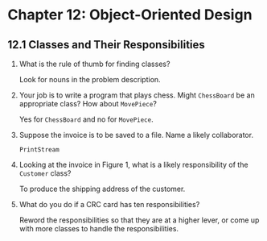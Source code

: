 # Chapter 12: Object-Oriented Design

## 12.1 Classes and Their Responsibilities

1. What is the rule of thumb for finding classes?

    Look for nouns in the problem description.
2. Your job is to write a program that plays chess. Might `ChessBoard` be an appropriate class? How about `MovePiece`?

    Yes for `ChessBoard` and no for `MovePiece`.
3. Suppose the invoice is to be saved to a file. Name a likely collaborator.

    `PrintStream`
4. Looking at the invoice in Figure 1, what is a likely responsibility of the `Customer` class?

    To produce the shipping address of the customer.
5. What do you do if a CRC card has ten responsibilities?

    Reword the responsibilities so that they are at a higher lever, or come up with more classes to handle the responsibilities.